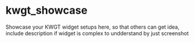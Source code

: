 # kwgt_showcase
Showcase your KWGT widget setups here, so that others can get idea, include description if widget is complex to undderstand by just screenshot
